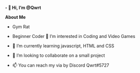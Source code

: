 **- 👋 Hi, I’m @Qwrt**

**About Me**
-  Gym Rat
-  Beginner Coder
 👀 I’m interested in Coding and Video Games

- 🌱 I’m currently learning javascript, HTML and CSS

- 💞️ I’m looking to collaborate on a small project

- 📫 You can reach my via by Discord Qwrt#5727
